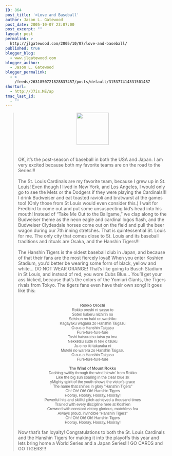 ```yaml
---
ID: 864
post_title: '>Love and Baseball'
author: Jason L. Gatewood
post_date: 2005-10-07 23:07:00
post_excerpt: ""
layout: post
permalink: >
  http://jlgatewood.com/2005/10/07/love-and-baseball/
published: true
blogger_blog:
  - www.jlgatewood.com
blogger_author:
  - Jason L. Gatewood
blogger_permalink:
  - >
    /feeds/2631850721828837457/posts/default/315377414331501487
shorturl:
  - http://J7is.ME/ap
tmac_last_id:
  - ""
---
```

><a href="http://upload.wikimedia.org/wikipedia/en/2/22/StLouisCardinals_100.png"><img style="margin: 0px auto 10px; display: block; text-align: center; cursor: pointer; width: 100px;" src="http://upload.wikimedia.org/wikipedia/en/2/22/StLouisCardinals_100.png" alt="" border="0" /></a><a href="http://photos1.blogger.com/blogger/854/769/1600/tiger_logo.jpg"><img style="margin: 0px auto 10px; display: block; text-align: center; cursor: pointer;" src="http://www.jlgatewood.com/wp-content/uploads/2010/10/tiger_logo.jpg" alt="" border="0" /></a><br />OK, it’s the post-season of baseball in both the USA and Japan. I am very excited because both my favorite teams are on the road to the Series!!!<br /><br />The St. Louis Cardinals are my favorite team, because I grew up in St. Louis! Even though I lived in New York, and Los Angeles, I would only go to see the Mets or the Dodgers if they were playing the Cardinals!!! I drink Budweiser and eat toasted ravioli and bratwurst at the games too! (Only those from St Louis would even consider this.) I wait for Fredbird to come out and put some unsuspecting kid’s head into his mouth! Instead of “Take Me Out to the Ballgame,” we clap along to the Budweiser theme as the neon eagle and cardinal logos flash, and the Budweiser Clydesdale horses come out on the field and pull the beer wagon during our 7th inning stretches. That is quintessential St. Louis for me. The only city that comes close to St. Louis and its baseball traditions and rituals are Osaka, and the Hanshin Tigers!!!<br /><br />The Hanshin Tigers is the oldest baseball club in Japan, and because of that their fans are the most fiercely loyal! When you enter Koshien Stadium, you’d better be wearing some form of black, yellow and white… DO NOT WEAR ORANGE! That’s like going to Busch Stadium in St Louis, and instead of red, you wore Cubs Blue… You’ll get your ass kicked, because that’s the colors of the Yomiuri Giants, the Tigers rivals from Tokyo. The tigers fans even have their own song! It goes like this:<br /><br /><div style="text-align: center;font-family:arial;"><span style="font-size:85%;"><strong>Rokko Orochi</strong><br /></span></div> <div style="text-align: center;"><span style=";font-family:arial;font-size:85%;"  >Rokko oroshi ni sasso to<br />Soten kakeru nichirin no</span><br /><span style=";font-family:arial;font-size:85%;"  >Seishun no haki uruwashiku</span><br /><span style=";font-family:arial;font-size:85%;"  >Kagayaku wagana zo Hanshin Taigasu</span><br /><span style=";font-family:arial;font-size:85%;"  >O-o-o-o Hanshin Taigasu</span><br /><span style=";font-family:arial;font-size:85%;"  >Fure-fure-fure-fure</span><br /><span style=";font-family:arial;font-size:85%;"  >Toshi hatsuratsu tatsu ya ima</span><br /><span style=";font-family:arial;font-size:85%;"  >Nekketsu sude ni teki o tsuku</span><br /><span style=";font-family:arial;font-size:85%;"  >Ju-o no iki takaraka ni</span><br /><span style=";font-family:arial;font-size:85%;"  >Muteki no warera zo Hanshin Taigasu</span><br /><span style=";font-family:arial;font-size:85%;"  >O-o-o-o Hanshin Taigasu</span><br /><span style=";font-family:arial;font-size:85%;"  >Fure-fure-fure-fure</span><br /></div> <span style=";font-family:arial;font-size:85%;"  ><br /></span> <div style="text-align: center;font-family:arial;"><span style="font-size:85%;"><strong>The Wind of Mount Rokko</strong></span><br /></div> <div style="text-align: center;"><span style="font-size:85%;"><span style="font-family:arial;">Dashing swiftly through the wind blowin' from Rokko</span></span><br /><span style="font-size:85%;"><span style="font-family:arial;">Like the big sun soaring in the clear blue sk</span></span><br /><span style="font-size:85%;"><span style="font-family:arial;">yMighty spirit of the youth shows the victor's grace</span></span><br /><span style="font-size:85%;"><span style="font-family:arial;">The name that shines in glory "Hanshin Tigers"</span></span><br /><span style="font-size:85%;"><span style="font-family:arial;">Oh! Oh! Oh! Oh! Hanshin Tigers</span></span><br /><span style="font-size:85%;"><span style="font-family:arial;">Hooray, Hooray, Hooray, Hooray!</span></span><br /><span style="font-size:85%;"><span style="font-family:arial;">Powerful hits and skillful pitch achieved a thousand times</span></span><br /><span style="font-size:85%;"><span style="font-family:arial;">Trained with every discipline here at Koshien</span></span><br /><span style="font-size:85%;"><span style="font-family:arial;">Crowned with constant victory glorious, matchless fea</span></span><br /><span style="font-size:85%;"><span style="font-family:arial;">Always proud, invincible "Hanshin Tigers"</span></span><br /><span style="font-size:85%;"><span style="font-family:arial;">Oh! Oh! Oh! Oh! Hanshin Tigers</span></span><br /><span style="font-size:85%;"><span style="font-family:arial;">Hooray, Hooray, Hooray, Hooray!</span></span><br /></div> <span style="font-size:85%;"><br /></span>Now that’s fan loyalty! Congratulations to both the St. Louis Cardinals and the Hanshin Tigers for making it into the playoffs this year and lets bring home a World Series and a Japan Series!!! GO CARDS and GO TIGERS!!!
